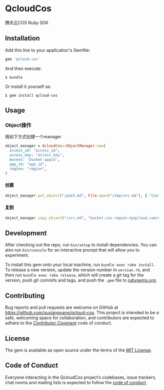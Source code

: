 # QcloudCos

腾讯云COS Ruby SDK

## Installation

Add this line to your application's Gemfile:

```ruby
gem 'qcloud-cos'
```

And then execute:

    $ bundle

Or install it yourself as:

    $ gem install qcloud-cos

## Usage

### Object操作
用如下方式创建一个manager
```ruby
object_manager = QcloudCos::ObjectManager.new(
  access_id: "access_id",
  access_key: "access_key",
  bucket: 'bucket-appid',
  app_id: "app_id",
  region: "region",
)
```

#### [创建](https://cloud.tencent.com/document/product/436/7749)
```ruby
object_manager.put_object("/path.md", File.open("/tmp/src.md"), { "Content-Type" => "plain" })
```
#### [复制](https://cloud.tencent.com/document/product/436/10881)

```ruby
object_manager.copy_object("/src.md", "bucket.cos.region.myqcloud.com/dest.md")
```

## Development

After checking out the repo, run `bin/setup` to install dependencies. You can also run `bin/console` for an interactive prompt that will allow you to experiment.

To install this gem onto your local machine, run `bundle exec rake install`. To release a new version, update the version number in `version.rb`, and then run `bundle exec rake release`, which will create a git tag for the version, push git commits and tags, and push the `.gem` file to [rubygems.org](https://rubygems.org).

## Contributing

Bug reports and pull requests are welcome on GitHub at https://github.com/xuxiangyang/qcloud-cos. This project is intended to be a safe, welcoming space for collaboration, and contributors are expected to adhere to the [Contributor Covenant](http://contributor-covenant.org) code of conduct.

## License

The gem is available as open source under the terms of the [MIT License](https://opensource.org/licenses/MIT).

## Code of Conduct

Everyone interacting in the QcloudCos project’s codebases, issue trackers, chat rooms and mailing lists is expected to follow the [code of conduct](https://github.com/xuxiangyang/qcloud-cos/blob/master/CODE_OF_CONDUCT.md).
